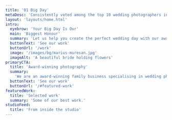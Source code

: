 ```yaml
---
title: '01 Big Day'
metaDesc: 'Consistently voted among the top 10 wedding photographers in the UK'
layout: 'layouts/home.html'
intro:
  eyebrow: 'Your Big Day Is Our'
  main: 'Biggest Honour'
  summary: 'Let us help you create the perfect wedding day with our award winning photography.'
  buttonText: 'See our work'
  buttonUrl: '/work'
  image: '/images/bg/marius-muresan.jpg'
  imageAlt: 'A beautiful bride holding flowers'
primaryCTA:
  title: 'Award-winning photography'
  summary:
    'We are an award-winning family business specialising in wedding photography. Let our lenses eternalise your big day'
  buttonText: 'See our work'
  buttonUrl: '/#featured-work'
featuredWork:
  title: 'Selected work'
  summary: 'Some of our best work.'
studioFeed:
  title: 'From inside the studio'
---
```

